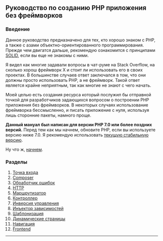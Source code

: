 ## Руководство по созданию PHP приложения без фреймворков

### Введение

Данное руководство предназначено для тех, кто хорошо знаком с PHP, а также с азами объектно-ориентированного программирования. Прежде чем двигатся дальше, рекомендую ознакомится с принципами [SOLID](https://ru.wikipedia.org/wiki/SOLID_(%D0%BE%D0%B1%D1%8A%D0%B5%D0%BA%D1%82%D0%BD%D0%BE-%D0%BE%D1%80%D0%B8%D0%B5%D0%BD%D1%82%D0%B8%D1%80%D0%BE%D0%B2%D0%B0%D0%BD%D0%BD%D0%BE%D0%B5_%D0%BF%D1%80%D0%BE%D0%B3%D1%80%D0%B0%D0%BC%D0%BC%D0%B8%D1%80%D0%BE%D0%B2%D0%B0%D0%BD%D0%B8%D0%B5)), если вы еще не знакомы с ними.

Я видел как многие задавали вопросы в чат-руме на Stack Overflow, на сколько хорош фреймворк X и стоит ли использовать его в своих проектах. В большинстве случаев ответ заключался в том, что они должны просто использовать PHP, а не фреймворк. Такой ответ является крайне неприятным, так как многие не знают с чего начать.

Моей целью есть создания ресурса который послужил бы отправной точкой для разработчиков задающихся вопросом о построении PHP приложения без фреймворков. В некоторых случаях использование фреймворка бессмысленно, и писать приложение с нуля, используя лишь сторонние пакеты, намного проще.

**Данный мануал был написан для версии PHP 7.0 или более поздних версий.** Перед тем как мы начнем, обновите PHP, если вы используете версию ниже 7.0. Я рекомендую использовать [текущую стабильную версию](http://php.net/downloads.php).

Ну что ж, [начнем](01-front-controller.md).

### Разделы

1. [Точка входа](01-front-controller.md)
2. [Composer](02-composer.md)
3. [Обработчик ошибок](03-error-handler.md)
4. [HTTP](04-http.md)
5. [Маршрутизатор](05-router.md)
6. [Контроллер](06-controller.md)
7. [Инверсия управления](07-inversion-of-control.md)
8. [Инъектор зависимостей](08-dependency-injector.md)
9. [Шаблонизация](09-templating.md)
10. [Динамические страницы](10-dynamic-pages.md)
11. [Навигация](11-page-menu.md)
12. [Frontend](12-frontend.md)

---
